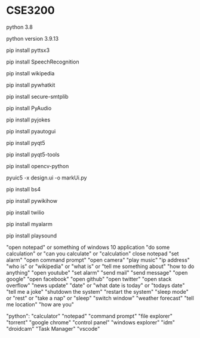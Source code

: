 # CSE3200

python 3.8

python version 3.9.13

pip install pyttsx3

pip install SpeechRecognition

pip install wikipedia

pip install pywhatkit

pip install secure-smtplib

pip install PyAudio

pip install pyjokes

pip install pyautogui

pip install pyqt5

pip install pyqt5-tools

pip install opencv-python

pyuic5 -x design.ui -o markUi.py

pip install bs4

pip install pywikihow

pip install twilio

pip install myalarm

pip install playsound

"open notepad" or something of windows 10 application
"do some calculation" or "can you calculate" or "calculation"
close notepad
"set alarm"
"open command prompt"
"open camera"
"play music"
"ip address"
"who is" or "wikipedia" or "what is" or "tell me something about"
"how to do anything"
"open youtube"
"set alarm"
"send mail"
"send message"
"open google"
"open facebook"
"open github"
"open twitter"
"open stack overflow"
"news update"
"date" or "what date is today" or "todays date"
"tell me a joke"
"shutdown the system"
"restart the system"
"sleep mode" or "rest" or "take a nap" or "sleep"
"switch window"
"weather forecast"
"tell me location"
"how are you"

"python":
"calculator"
"notepad"
"command prompt"
"file explorer"
"torrent"
"google chrome"
"control panel"
"windows explorer"
"idm"
"droidcam"
"Task Manager"
"vscode"
